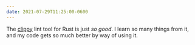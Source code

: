 ```yaml
---
date: 2021-07-29T11:25:00-0600
---
```


The [clippy][clippy] lint tool for Rust is just *so good*. I learn so many things from it, and my code gets so much better by way of using it.

[clippy]: https://github.com/rust-lang/rust-clippy
